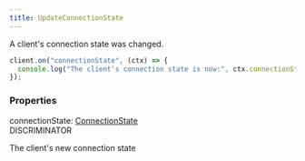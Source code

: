 ```yaml
---
title: UpdateConnectionState
---
```


A client's connection state was changed.

```ts
client.on("connectionState", (ctx) => {
  console.log("The client's connection state is now:", ctx.connectionState);
});
```

### Properties

<div class="flex flex-col gap-3"><div><div class="flex gap-2"><div class="font-mono"><span class="font-bold">connectionState</span><span class="opacity-50">:</span> <a href="/gh/types/connectionstate"  >ConnectionState</a></div><div class="flex items-center"><div class="bg-dbt px-1.5 rounded-md select-none text-fgt text-[10px]">DISCRIMINATOR</div></div></div><div class="pl-3"><div class="no-margin">

The client's new connection state

</div></div></div></div>

